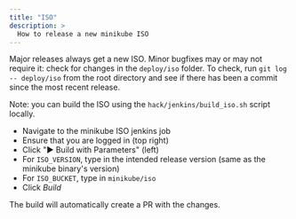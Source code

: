 ```yaml
---
title: "ISO"
description: >
  How to release a new minikube ISO
---
```


Major releases always get a new ISO. Minor bugfixes may or may not require it: check for changes in the `deploy/iso` folder.
To check, run `git log -- deploy/iso` from the root directory and see if there has been a commit since the most recent release.

Note: you can build the ISO using the `hack/jenkins/build_iso.sh` script locally.

* Navigate to the minikube ISO jenkins job
* Ensure that you are logged in (top right)
* Click "▶️ Build with Parameters" (left)
* For `ISO_VERSION`, type in the intended release version (same as the minikube binary's version)
* For `ISO_BUCKET`, type in `minikube/iso`
* Click *Build*

The build will automatically create a PR with the changes.
